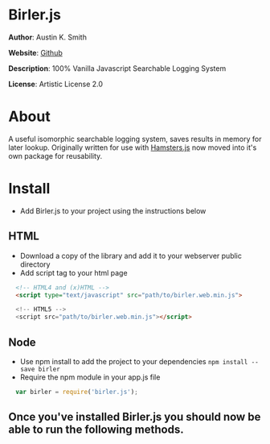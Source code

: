 # Birler.js

**Author**: Austin K. Smith

**Website**: [Github](https://github.com/austinksmith/Birler.js)

**Description**: 100% Vanilla Javascript Searchable Logging System

**License**: Artistic License 2.0

# About

A useful isomorphic searchable logging system, saves results in memory for later lookup. Originally written for use with [Hamsters.js](http://www.hamsters.io) now moved into it's own package for reusability. 


# Install

  * Add Birler.js to your project using the instructions below

  ## HTML

  * Download a copy of the library and add it to your webserver public directory
  * Add script tag to your html page

  ```html
	<!-- HTML4 and (x)HTML -->
	<script type="text/javascript" src="path/to/birler.web.min.js">

	<!-- HTML5 -->
	<script src="path/to/birler.web.min.js"></script>
  ```

  ## Node

  * Use npm install to add the project to your dependencies `npm install --save birler`
  * Require the npm module in your app.js file

  ```js
 	var birler = require('birler.js');
  ```

  ## Once you've installed Birler.js you should now be able to run the following methods.

